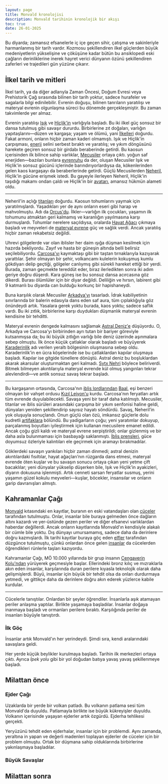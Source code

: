 ```yaml
---
layout: page
title: Monvald kronolojisi
description: Monvald tarihinin kronolojik bir akışı
toc: true
date: 26-01-2025
---
```

Bu diyarda; zamansız efsanelerle iç içe geçen sihir, çatışma ve sakinleriyle harmanlanmış bir tarih vardır. Kozmosu şekillendiren ilkel güçlerden büyük medeniyetlerin yükselişine ve çöküşüne kadar bütün bu ansiklopedi eski çağların derinliklerine inerek hayret verici dünyanın özünü şekillendiren zaferleri ve trajedileri gün yüzüne çıkarır.
## İlkel tarih ve mitleri
İlkel tarih, ya da diğer adlarıyla Zaman Öncesi, Doğum Evresi veya Prehistorik Çağ sırasında bilinen bir tarih yoktur, sadece hurafeler ve sagalarla bilgi edinilebilir. Evrenin doğuşu, bilinen tanrıların yaratılışı ve materyal evrenin olgunlaşma süreci bu dönemde gerçekleşmiştir. Bu zaman takvimlerde yer almaz.

Evrenin yaratılışı [Işık]() ve [Hiçlik'in]() varlığıyla başladı. Bu iki ilkel güç sonsuz bir dansa tutulmuş gibi savaşır dururdu. Birbirlerine zıt doğaları, varlığın yapıtaşlarını—düzen ve kargaşa; yaşam ve ölümü, yani [İlkelleri]() doğurdu. Fakat armoni, onların hiçbir zaman kaderi olmamıştı. Işık ve Hiçlik'in çarpışması, [enerji]() selini serbest bıraktı ve yaratılış; ve yıkım döngüsünü harekete geçiren sonsuz bir girdabı beraberinde getirdi. Bu kaosun içerisinden ilk bilince sahip varlıklar, [Mecusiler]() ortaya çıktı. yoğun saf enerjiden—bazıları bunlara [evrenruhu]() da der, oluşan Mecusiler Işık ve Hiçlik'in sonsuz gücünü içlerinde barındırıyorlardıysa da, kökenlerinden gelen kaos kargaşayı da beraberlerinde getirdi. Güçlü Mecusilerden [Neheril](), Hiçlik'in gücüne erişmek istedi. Bu gayeyle ilerleyen Neheril, Hiçlik'in taşıdığı makamı ondan çaldı ve Hiçlik'in bir [avatarı](), amansız hükmün alameti oldu.

---

Neheril'in açlığı [titanları]() doğurdu. Kaosun tohumlarını yaymak için yaratılmışlardı. Yaşadıkları yer de aynı onların eseri gibi harap ve mahvolmuştu. Adı da [Orcus'du](). İlkler—varlığın ilk çocukları, yaşamın ilk tohumunu atmaktan geri kalmamış ve karanlığın yayılmasına karşı durmuşlardı. Tohumlar nerelere saçıldıysa, oralarda [Hayat Ağacı]() çıkmaya başladı ve meyveleri de [materyal evrene]() güç ve sağlık verdi. Ancak yaratılış hiçbir zaman rekabetsiz değildi.

Uhrevi gölgelerde var olan iblisler her daim ışığa düşman kesilmek için hazırda bekliyordu. Zayıf ve hasta bir güneşin altında belli belirsiz seçilebiliyordu. [Carcosa'yı]() kaymaktaşı gibi bir taştan tırnaklarıyla kazıyarak yarattılar. Şehir olmayan bir şehir, volkancamı kulelerin kokuşmuş kumlu gökdiyarı delip geçtiği, gölgeler canlıymış gibi sürekli hareket ettiği bir yerdi. Burada, zaman geçmekte tereddüt eder, biraz ilerledikten sonra iki adım geriye doğru düşerdi. Kara güneş ise bu sonsuz dansa acırcasına göz dikerdi. Burası ölümlüler için bir diyar değildi. Deliliğin ve hırsın, labirent gibi 9 katmanlı bu diyarda can bulduğu korkunç bir hapishaneydi.

Buna karşılık olarak Mecusiler [Arkadya'yı]() tasarladı. İdrak kabiliyetinin sınırlarında bir balerin edasıyla dans eden saf aura, tüm çıplaklığıyla göz önündeydi artık. Yasalara gerek yoktu burada, kaos yoktu; sadece saflık vardı. Bu iki zıtlık, birbirlerine karşı duydukları düşmanlık materyal evrenin kendisine bir tehditti.

Materyal evrenin dengede kalmasını sağlamak [Astral Deniz'e]() düşüyordu. O, Arkadya ve Carcosa'yı birbirinden ayrı tutan bir bariyer göreviyle kutsanmışsa da; bu iki büyük zıtlığın varlığı bile deniz üzerinde aşınmalara sebep olmuştu. İlk önce küçük çatlaklar olarak başladı ve büyüyerek [Karaderinlik]() adı verilen yeraltı bölgesinin oluşmasına sebep oldu. Karaderinlik'in en ücra köşelerinde ise bu çatlaklardan kapılar oluşmaya başladı. Kapılar ise gitgide tünellere dönüştü. Astral deniz bu boşluklardan akarak akarsular oluşturmaktan geri kalmadı. [Sytx Nehri]() böylece beliriverdi. Bitmek bilmeyen akıntılarıyla materyal evrende kül olmuş yangınları tekrar alevlendirdi—ve antik sonsuz savaş tekrar başladı.

---

Bu kargaşanın ortasında, Carcosa'nın [iblis lordlarından]() [Baal](), eşi benzeri olmayan bir vahşet ordusu [Kızıl Lejyon'u]() kurdu. Carcosa'nın feryatları artık tüm evrende duyulabilecekti. Savaşa yeni bir taraf daha katılmıştı. Mecusiler, titanlar ve iblis sürüleri arasındaki çarpışma bir yıkım senfonisi haline geldi, dünyaları yeniden şekillendirip sayısız hayatı söndürdü. Savaş, Neheril’in yok oluşuyla sonuçlandı. Onun güçlü olan özü, imkansız güçlerle dolu kudretli [artifaklara]() bölündü. Bu yadigarların çoğu; yeni yaratımlar dokuyup, parçalanmış boyutları iyileştirmek için kullanan mecusilere emanet edildi. Ancak çoğu gizli kaldı ve materyal evrene serpiştirildi; onlar gizlenmiş ve bir daha asla bulunmaması için basbayağı saklanmıştı. [İblis prensleri](), güce doyumsuz özleriyle kalıntıları ele geçirmek için aramayı bırakmadılar.

Göklerdeki savaşın yankıları hiçbir zaman dinmedi; astral denizin akıntılardaki fısıltılar, hayat ağaçları’nın rüzgarda dans etmesi, materyal evrende öten kuşlar ve bu savaşın sonucu ortaya çıkan yeni yetme çift bacaklılar; yeni dünyalar yükselip düşerken bile, Işık ve Hiçlik’in ayakizleri, diyarın dokusuna işlenmişti. Artık cenneti sarsan feryatlar susmuş, yerini yaşamın güzel kokulu meyveleri—kuşlar, böcekler, insansılar ve onların garip davranışları almıştı.
## Kahramanlar Çağı
[Monvald]() kıtasındaki en kayıtlar, buranın en eski vatandaşları olan [cüceler]() tarafından tutulmuştu. Onlar, insanlar bile buraya gelmeden önce dağların altını kazardı ve yer-üstünde gezen periler ve diğer efsanevi varlıklardan haberdar değillerdi. Ancak onların kayıtlarında Monvald'ın kendisiyle alakalı bir cümle bile yoktu. Dış dünyayı umursamamış, sadece daha da derinlere doğru kazmışlardı. İlk tarihi kayıtlar buraya göç eden [elfler]() tarafından düzgünce tutulmuştu, çünkü onlardan önce gelen [insanlar]() da cücelerden öğrendikleri rünlerle taşları kazıyordu. 

Kahramanlar Çağı, MÖ 10.000 yıllarında bir grup insanın [Cengaverin Kolu'ndan]() yürüyerek geçmesiyle başlar. Ellerindeki bronz kılıç ve mızraklarla akın eden insanlar, karşılarında duran perilere kıyasla teknolojik olarak daha gelişmişlerdi. Büyü, insanlar için büyük bir tehdit olsa da onları durdurmaya yetmedi, ve gittikçe daha da derinlere doğru akın ederek yüzlerce kabile kurdular.

---

Cücelerle tanıştılar. Onlardan bir şeyler öğrendiler. İnsanlarla aşık atamayan periler anlaşma yaptılar. Birlikte yaşamaya başladılar. İnsanlar doğaya inanmaya başladı ve ormanları perilere bıraktı. Karşılığında periler de insanları büyüyle tanıştırdı.

### İlk Göç

İnsanlar artık Monvald'ın her yerindeydi. Şimdi sıra, kendi aralarındaki savaşlara geldi.

Her yerde küçük beylikler kurulmaya başladı. Tarihin ilk merkezleri ortaya çıktı. Ayrıca *İpek yolu* gibi bir yol doğudan batıya yavaş yavaş şekillenmeye başladı.

## Milattan önce

### Ejder Çağı

Uzaklarda bir yerde bir volkan patladı. Bu volkanın patlama sesi tüm Monvald'da duyuldu. Patlamayla birlikte ise büyük kükreyişler duyuldu. Volkanın içerisinde yaşayan ejderler artık özgürdü. Ejderha tehlikesi gerçekti.

Yeryüzünü tehdit eden ejderhalar, insanlar için bir problemdi. Aynı zamanda, yeraltına in yapan ve değerli madenleri toplayan ejderler de cüceler için bir problem olmuştu. Ortak bir düşmana sahip olduklarında birbirlerine yakınlaşmaya başladılar.

### Büyük Savaşlar

## Milattan sonra


